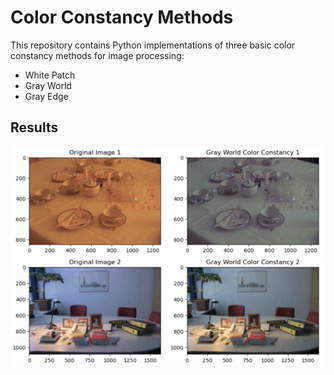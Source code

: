 
# Color Constancy Methods
This repository contains Python implementations of three basic color constancy methods for image processing:

- White Patch
- Gray World
- Gray Edge

## Results

![App Screenshot](https://raw.githubusercontent.com/kiananvari/basic-color-constancy-methods/main/Result.png)

